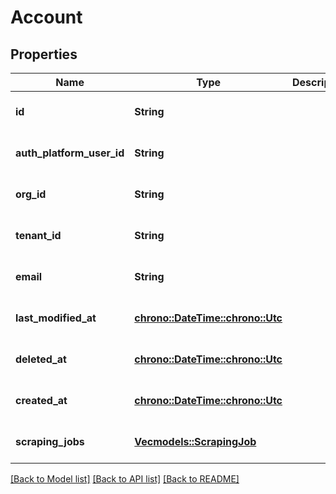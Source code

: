 # Account

## Properties
Name | Type | Description | Notes
------------ | ------------- | ------------- | -------------
**id** | **String** |  | [optional] [default to None]
**auth_platform_user_id** | **String** |  | [optional] [default to None]
**org_id** | **String** |  | [optional] [default to None]
**tenant_id** | **String** |  | [optional] [default to None]
**email** | **String** |  | [optional] [default to None]
**last_modified_at** | [**chrono::DateTime::<chrono::Utc>**](DateTime.md) |  | [optional] [default to None]
**deleted_at** | [**chrono::DateTime::<chrono::Utc>**](DateTime.md) |  | [optional] [default to None]
**created_at** | [**chrono::DateTime::<chrono::Utc>**](DateTime.md) |  | [optional] [default to None]
**scraping_jobs** | [**Vec<models::ScrapingJob>**](ScrapingJob.md) |  | [optional] [default to None]

[[Back to Model list]](../README.md#documentation-for-models) [[Back to API list]](../README.md#documentation-for-api-endpoints) [[Back to README]](../README.md)


